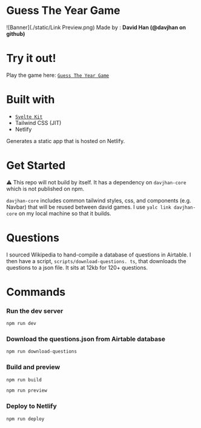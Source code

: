 # Guess The Year Game

![Banner](./static/Link Preview.png)
Made by : **David Han (@davjhan on github)**
# Try it out!
Play the game here: [`Guess The Year Game`](https://guess-the-year.davjhan.com/)

# Built with
- [`Svelte Kit`](https://kit.svelte.dev/)
- Tailwind CSS (JIT)
- Netlify

Generates a static app that is hosted on Netlify.

# Get Started

⚠️ This repo will not build by itself. It has a dependency on `davjhan-core` which is not published on npm.

`davjhan-core` includes common tailwind styles, css, and components (e.g. Navbar) that will be reused between david 
games. I use `yalc link davjhan-core` on my local machine so that it builds.

# Questions
I sourced Wikipedia to hand-compile a database of questions in Airtable. I then have a script, 
`scripts/download-questions.
ts`, that downloads the questions to a json file. It sits at 12kb for 120+ questions.

# Commands
### Run the dev server
```bash
npm run dev
```

### Download the questions.json from Airtable database
```bash
npm run download-questions
```

### Build and preview
```bash
npm run build
```
```bash
npm run preview
```
### Deploy to Netlify
```bash
npm run deploy
```